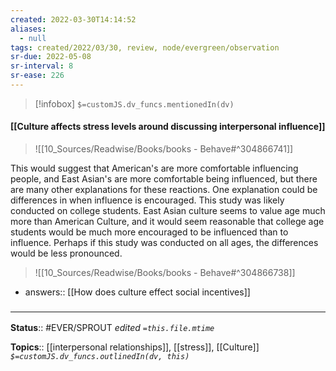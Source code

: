 ```yaml
---
created: 2022-03-30T14:14:52 
aliases:
  - null
tags: created/2022/03/30, review, node/evergreen/observation
sr-due: 2022-05-08
sr-interval: 8
sr-ease: 226
---
```

> [!infobox]
`$=customJS.dv_funcs.mentionedIn(dv)`

#### [[Culture affects stress levels around discussing interpersonal influence]] 

> ![[10_Sources/Readwise/Books/books - Behave#^304866741]]

This would suggest that American's are more comfortable influencing people, and East Asian's are more comfortable being influenced, but there are many other explanations for these reactions.
One explanation could be differences in when influence is encouraged.
This study was likely conducted on college students.
East Asian culture seems to value age much more than American Culture, and it would seem reasonable that college age students would be much more encouraged to be influenced than to influence.
Perhaps if this study was conducted on all ages, the differences would be less pronounced.

> ![[10_Sources/Readwise/Books/books - Behave#^304866738]]

- answers:: [[How does culture effect social incentives]]

### <hr class="footnote"/>

**Status**:: #EVER/SPROUT
*edited `=this.file.mtime`*

**Topics**:: [[interpersonal relationships]], [[stress]], [[Culture]]
*`$=customJS.dv_funcs.outlinedIn(dv, this)`*

